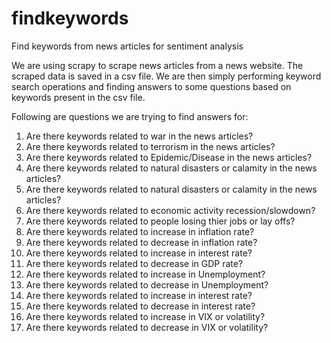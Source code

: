# findkeywords
Find keywords from news articles for sentiment analysis

We are using scrapy to scrape news articles from a news website. The scraped data is saved in a csv file. We are then simply performing keyword search operations and finding answers to some questions based on keywords present in the csv file.

Following are questions we are trying to find answers for:

1. Are there keywords related to war in the news articles?
2. Are there keywords related to terrorism in the news articles?
3. Are there keywords related to Epidemic/Disease in the news articles?
4. Are there keywords related to natural disasters or calamity in the news articles?
5. Are there keywords related to natural disasters or calamity in the news articles?
6. Are there keywords related to economic activity recession/slowdown?
7. Are there keywords related to people losing thier jobs or lay offs?
8. Are there keywords related to increase in inflation rate?
9. Are there keywords related to decrease in inflation rate?
10. Are there keywords related to increase in interest rate?
11. Are there keywords related to decrease in GDP rate?
12. Are there keywords related to increase in Unemployment?
13. Are there keywords related to decrease in Unemployment?
14. Are there keywords related to increase in interest rate?
15. Are there keywords related to decrease in interest rate?
16. Are there keywords related to increase in VIX or volatility?
17. Are there keywords related to decrease in VIX or volatility?

